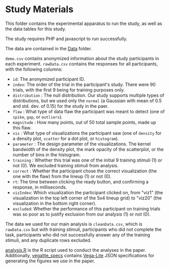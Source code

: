 # Study Materials

This folder contains the experimental apparatus to run the study, as well as the data tables for this study.

The study requires PHP and javascript to run successfully.

The data are contained in the [Data](data/) folder.

`demo.csv` contains anonymized information about the study participants in each experiment.
`rawData.csv` contains the responses for all participants, with the following columns:

* `id`: The anonymized participant ID.
* `index`: The order of the trial in the participant's study. There were 90 trials, with the first 9 being for training purposes only.
* `distribution` : The null distribution. Our study supports multiple types of distributions, but we used only the `normal` (a Gaussian with mean of 0.5 and std. dev. of 0.15) for the study in the paer.
* `flaw` : What type of data flaw the participant was meant to detect (one of `spike`, `gap`, or `outliers`).
* `magnitude` : How many points, out of 50 total sample points, made up this flaw.
* `vis` : What type of visualizations the participant saw (one of `density` for a density plot, `scatter` for a dot plot, or `histogram`).
* `parameter` : The design parameter of the visualizations. The kernel bandwidth of the density plot, the mark opacity of the scatterplot, or the number of bins in the histogram.
* `training` : Whether this trial was one of the initial 9 training stimuli (1) or not (0). We excluded training stimuli from analysis.
* `correct` : Whether the participant chose the correct visualization (the one with the flaw) from the lineup (1) or not (0).
* `rt`: The time between clicking the ready button, and confirming a response, in milliseconds.
* `vizIndex`: Which visualization the participant clicked on, from "viz1" (the visualization in the top left corner of the 5x4 lineup grid) to "viz20" (the visualization in the bottom right corner).
* `excluded`: Whether the performance of this participant on training trials was so poor as to justify exclusion from our analysis (1) or not (0).

The data we used for our main analysis is `cleanData.csv`, which is `rawData.csv` but with training stimuli, participants who did not complete the task, participants who did not successfully answer any of the training stimuli, and any duplicate rows excluded. 

[analysis.R](data/analysis.R) is the R script used to conduct the analyses in the paper. Additionally, [vegalite_specs](data/vegalite_specs) contains [Vega-Lite](https://vega.github.io/vega-lite/) JSON specifications for generating the figures we use in the paper.

